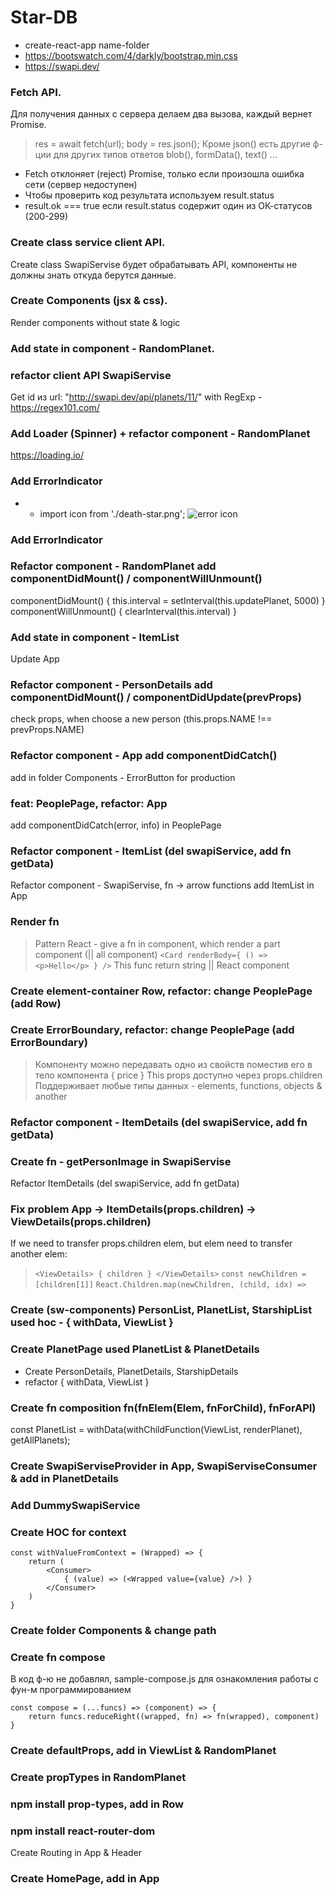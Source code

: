 # Star-DB

* create-react-app name-folder
* https://bootswatch.com/4/darkly/bootstrap.min.css 
* https://swapi.dev/ 

### Fetch API. 
Для получения данных с сервера делаем два вызова, каждый вернет Promise.
> res = await fetch(url);
> body = res.json();
Кроме json() есть другие ф-ции для других типов ответов blob(), formData(), text() ... 
* Fetch отклоняет (reject) Promise, только если произошла ошибка сети (сервер недоступен)
* Чтобы проверить код результата используем result.status
* result.ok === true если result.status содержит один из ОК-статусов (200-299)

### Create class service client API. 
Create class SwapiServise будет обрабатывать API, компоненты не должны знать откуда берутся данные.

### Create Components (jsx & css). 
Render components without state & logic

### Add state in component - RandomPlanet.

### refactor client API SwapiServise
Get id из url: "http://swapi.dev/api/planets/11/" with RegExp - https://regex101.com/ 

### Add Loader (Spinner) + refactor component - RandomPlanet
https://loading.io/ 

### Add ErrorIndicator
* + import icon from './death-star.png'; <img src={icon} alt="error icon"/>

### Add ErrorIndicator 

### Refactor component - RandomPlanet add componentDidMount() / componentWillUnmount()
componentDidMount() { this.interval = setInterval(this.updatePlanet, 5000) }
componentWillUnmount() { clearInterval(this.interval) }

### Add state in component - ItemList
Update App

### Refactor component - PersonDetails add componentDidMount() / componentDidUpdate(prevProps)
check props, when choose a new person (this.props.NAME !== prevProps.NAME)

### Refactor component - App add componentDidCatch()
add in folder Components - ErrorButton for production

### feat: PeoplePage, refactor: App
add componentDidCatch(error, info) in PeoplePage 

### Refactor component  - ItemList (del swapiService, add fn getData)
Refactor component  - SwapiServise, fn -> arrow functions
add ItemList in App

### Render fn
> Pattern React - give a fn in component, which render a part component (|| all component) 
> ```<Card renderBody={ () => <p>Hello</p> } />``` 
> This func return string || React component

### Create element-container Row, refactor: change PeoplePage (add Row)

### Create ErrorBoundary, refactor: change PeoplePage (add ErrorBoundary)
> Компоненту можно передавать одно из свойств поместив его в тело компонента
> <Card> { price } </Card>
> This props доступно через props.children
> Поддерживает любые типы данных - elements, functions, objects & another

### Refactor component  - ItemDetails (del swapiService, add fn getData)

### Create fn - getPersonImage in SwapiServise
Refactor ItemDetails (del swapiService, add fn getData)

### Fix problem App -> ItemDetails(props.children) -> ViewDetails(props.children)
If we need to transfer props.children elem, but elem need to transfer another elem:
> ```<ViewDetails> { children } </ViewDetails>```
> ```const newChildren = [children[1]]```
> ```React.Children.map(newChildren, (child, idx) =>```
 
### Create (sw-components) PersonList, PlanetList, StarshipList used hoc - { withData, ViewList }
### Create PlanetPage used PlanetList & PlanetDetails
+ Create PersonDetails, PlanetDetails, StarshipDetails
+ refactor { withData, ViewList } 

### Create fn composition fn(fnElem(Elem, fnForChild), fnForAPI)
const PlanetList = withData(withChildFunction(ViewList, renderPlanet), getAllPlanets);

### Create SwapiServiseProvider in App, SwapiServiseConsumer & add in PlanetDetails

### Add DummySwapiService

### Create HOC for context 
```
const withValueFromContext = (Wrapped) => {
    return (
        <Consumer>
            { (value) => (<Wrapped value={value} />) }
        </Consumer>
    )
}
```

### Create folder Components & change path 

### Create fn compose
В код ф-ю не добавлял, sample-compose.js для ознакомления работы с фун-м программированием
``` 
const compose = (...funcs) => (component) => {
    return funcs.reduceRight((wrapped, fn) => fn(wrapped), component)
}
``` 

### Create defaultProps, add in ViewList & RandomPlanet

### Create propTypes in RandomPlanet

### npm install prop-types, add in Row

### npm install react-router-dom 
Create Routing in App & Header

### Create HomePage, add in App